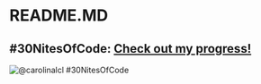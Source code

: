 # README.MD
## #30NitesOfCode:   [Check out my progress!](https://www.codedex.io/@carolinalcl/30-nites-of-code)    
![@carolinalcl #30NitesOfCode](https://www.codedex.io/api/petStatus?user=carolinalcl)

